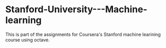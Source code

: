 Stanford-University---Machine-learning
======================================

This is part of the assignments for Coursera's Stanford machine learining course using octave.
